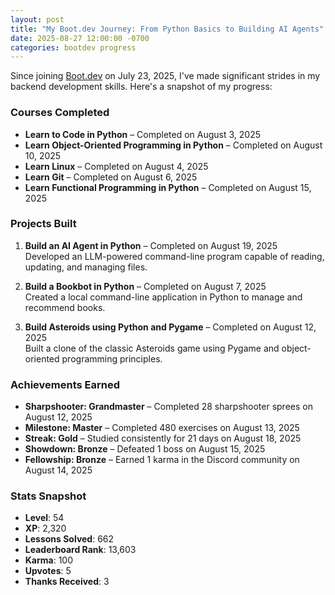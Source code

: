 ```yaml
---
layout: post
title: "My Boot.dev Journey: From Python Basics to Building AI Agents"
date: 2025-08-27 12:00:00 -0700
categories: bootdev progress
---
```


Since joining [Boot.dev](https://www.boot.dev/u/skelo) on July 23, 2025, I've made significant strides in my backend development skills. Here's a snapshot of my progress:

### Courses Completed
- **Learn to Code in Python** – Completed on August 3, 2025
- **Learn Object-Oriented Programming in Python** – Completed on August 10, 2025
- **Learn Linux** – Completed on August 4, 2025
- **Learn Git** – Completed on August 6, 2025
- **Learn Functional Programming in Python** – Completed on August 15, 2025

### Projects Built
1. **Build an AI Agent in Python** – Completed on August 19, 2025  
   Developed an LLM-powered command-line program capable of reading, updating, and managing files.

2. **Build a Bookbot in Python** – Completed on August 7, 2025  
   Created a local command-line application in Python to manage and recommend books.

3. **Build Asteroids using Python and Pygame** – Completed on August 12, 2025  
   Built a clone of the classic Asteroids game using Pygame and object-oriented programming principles.

### Achievements Earned
- **Sharpshooter: Grandmaster** – Completed 28 sharpshooter sprees on August 12, 2025
- **Milestone: Master** – Completed 480 exercises on August 13, 2025
- **Streak: Gold** – Studied consistently for 21 days on August 18, 2025
- **Showdown: Bronze** – Defeated 1 boss on August 15, 2025
- **Fellowship: Bronze** – Earned 1 karma in the Discord community on August 14, 2025

### Stats Snapshot
- **Level**: 54
- **XP**: 2,320
- **Lessons Solved**: 662
- **Leaderboard Rank**: 13,603
- **Karma**: 100
- **Upvotes**: 5
- **Thanks Received**: 3

